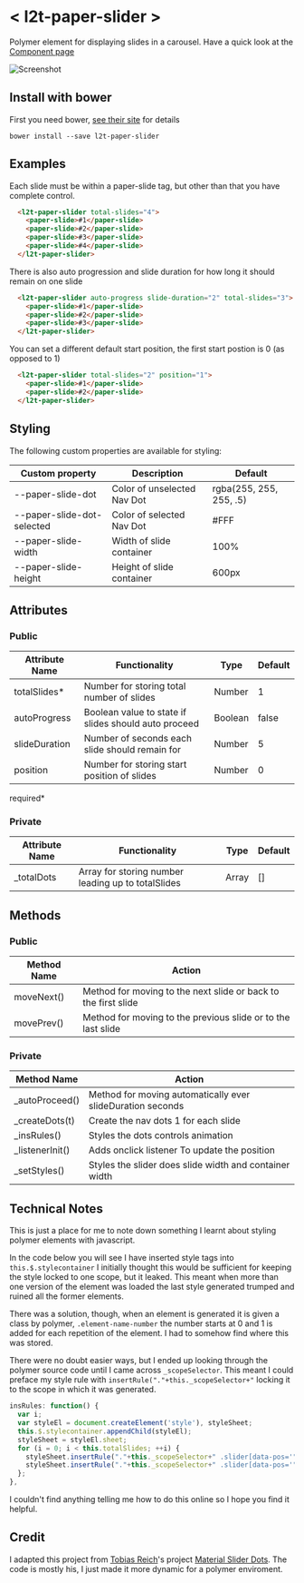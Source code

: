 # < l2t-paper-slider >

Polymer element for displaying slides in a carousel. 
Have a quick look at the [Component page](http://link2twenty.github.io/l2t-paper-slider) 

![Screenshot](https://media.giphy.com/media/3o72Fh8f8VwsTrvSGA/giphy.gif)

## Install with bower

First you need bower, [see their site](http://bower.io/) for details 

```
bower install --save l2t-paper-slider
```

## Examples

Each slide must be within a paper-slide tag, but other than that you have complete control.

```html
  <l2t-paper-slider total-slides="4">
    <paper-slide>#1</paper-slide>
    <paper-slide>#2</paper-slide>
    <paper-slide>#3</paper-slide>
    <paper-slide>#4</paper-slide>
  </l2t-paper-slider>
```
  
There is also auto progression and slide duration for how long it should remain on one slide

```html
  <l2t-paper-slider auto-progress slide-duration="2" total-slides="3">
    <paper-slide>#1</paper-slide>
    <paper-slide>#2</paper-slide>
    <paper-slide>#3</paper-slide>
  </l2t-paper-slider>
```
  
You can set a different default start position, the first start postion is 0 (as opposed to 1)

```html
  <l2t-paper-slider total-slides="2" position="1">
    <paper-slide>#1</paper-slide>
    <paper-slide>#2</paper-slide>
  </l2t-paper-slider>
```
  
## Styling

The following custom properties are available for styling:

| Custom property | Description | Default |
|----------------|-------------|-------------|
| --paper-slide-dot | Color of unselected Nav Dot | rgba(255, 255, 255, .5) |
| --paper-slide-dot-selected | Color of selected Nav Dot | #FFF |
| --paper-slide-width | Width of slide container | 100% |
| --paper-slide-height | Height of slide container | 600px |

## Attributes

### Public

| Attribute Name | Functionality | Type | Default |
|----------------|-------------|-------------|-------------|
| totalSlides* | Number for storing total number of slides | Number | 1 |
| autoProgress | Boolean value to state if slides should auto proceed | Boolean | false |
| slideDuration | Number of seconds each slide should remain for | Number | 5 |
| position | Number for storing start position of slides | Number | 0 |
required*

### Private

| Attribute Name | Functionality | Type | Default |
|----------------|-------------|-------------|-------------|
| _totalDots | Array for storing number leading up to totalSlides | Array | [] |

## Methods

### Public

| Method Name | Action |
|----------------|-------------|
| moveNext() | Method for moving to the next slide or back to the first slide |
| movePrev() | Method for moving to the previous slide or to the last slide |

### Private

| Method Name | Action |
|----------------|-------------|
| _autoProceed() | Method for moving automatically ever slideDuration seconds |
| _createDots(t) | Create the nav dots 1 for each slide | alert("You need to set the action attribute") |
| _insRules() | Styles the dots controls animation |
| _listenerInit() | Adds onclick listener To update the position |
| _setStyles() | Styles the slider does slide width and container width |

## Technical Notes

This is just a place for me to note down something I learnt about styling polymer elements with javascript.

In the code below you will see I have inserted style tags into `this.$.stylecontainer` I initially thought this would be sufficient for keeping the style locked to one scope, but it leaked. This meant when more than one version of the element was loaded the last style generated trumped and ruined all the former elements.

There was a solution, though, when an element is generated it is given a class by polymer, `.element-name-number` the number starts at 0 and 1 is added for each repetition of the element. I had to somehow find where this was stored.

There were no doubt easier ways, but I ended up looking through the polymer source code until I came across `_scopeSelector`. This meant I could preface my style rule with `insertRule("."+this._scopeSelector+"` locking it to the scope in which it was generated.

```js
insRules: function() {
  var i;
  var styleEl = document.createElement('style'), styleSheet;
  this.$.stylecontainer.appendChild(styleEl);
  styleSheet = styleEl.sheet;
  for (i = 0; i < this.totalSlides; ++i) {
    styleSheet.insertRule("."+this._scopeSelector+" .slider[data-pos='"+i+"'] .slider__indicator {left: "+(2*i)+"em;right: "+((2*(this.totalSlides-1))-(2*i))+"em;}", 0);
    styleSheet.insertRule("."+this._scopeSelector+" .slider[data-pos='"+i+"'] .slider__slides {-webkit-transform: translateX(-"+(100/this.totalSlides)*i+"%);transform: translateX(-"+(100/this.totalSlides)*i+"%);}", 1);
  };
},
```

I couldn't find anything telling me how to do this online so I hope you find it helpful.

## Credit

I adapted this project from [Tobias Reich](https://github.com/electerious)'s project [Material Slider Dots](http://codepen.io/electerious/pen/JXNEPr/). The code is mostly his, I just made it more dynamic for a polymer enviroment.
